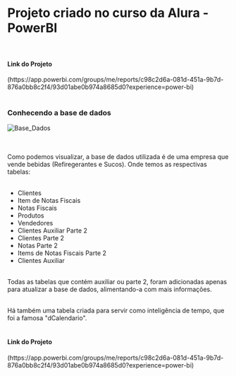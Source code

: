 # Projeto criado no curso da Alura - PowerBI
<br>
<h4>Link do Projeto</h4>
(https://app.powerbi.com/groups/me/reports/c98c2d6a-081d-451a-9b7d-876a0bb8c2f4/93d01abe0b974a8685d0?experience=power-bi)
<br>
<br>
<h3>Conhecendo a base de dados</h3>

![Base_Dados](https://github.com/user-attachments/assets/8ab3494f-2477-44a3-9383-e1126a85aa69)


<br>
<br>
Como podemos visualizar, a base de dados utilizada é de uma empresa que vende bebidas (Refiregerantes e Sucos).
Onde temos as respectivas tabelas:

<br>
<br>

* Clientes
* Item de Notas Fiscais
* Notas Fiscais
* Produtos
* Vendedores
* Clientes Auxiliar Parte 2
* Clientes Parte 2
* Notas Parte 2
* Items de Notas Fiscais Parte 2
* Clientes Auxiliar
<br>
Todas as tabelas que contém auxiliar ou parte 2, foram adicionadas apenas para atualizar a base de dados, alimentando-a com mais informações.  
<br>
<br>

Há também uma tabela criada para servir como inteligência de tempo, que foi a famosa "dCalendario".
<br>
<br>

<h4>Link do Projeto</h4>
(https://app.powerbi.com/groups/me/reports/c98c2d6a-081d-451a-9b7d-876a0bb8c2f4/93d01abe0b974a8685d0?experience=power-bi)
